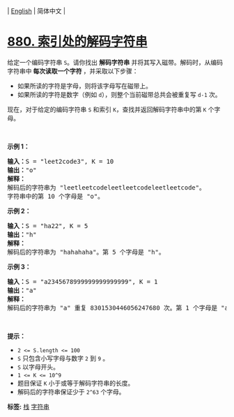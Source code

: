 | [English](README_EN.md) | 简体中文 |

# [880. 索引处的解码字符串](https://leetcode-cn.com/problems/decoded-string-at-index)
<p>给定一个编码字符串 <code>S</code>。请你找出<em> </em><strong>解码字符串</strong> 并将其写入磁带。解码时，从编码字符串中<strong> 每次读取一个字符 </strong>，并采取以下步骤：</p>

<ul>
	<li>如果所读的字符是字母，则将该字母写在磁带上。</li>
	<li>如果所读的字符是数字（例如 <code>d</code>），则整个当前磁带总共会被重复写&nbsp;<code>d-1</code> 次。</li>
</ul>

<p>现在，对于给定的编码字符串 <code>S</code> 和索引 <code>K</code>，查找并返回解码字符串中的第&nbsp;<code>K</code>&nbsp;个字母。</p>

<p>&nbsp;</p>

<p><strong>示例 1：</strong></p>

<pre><strong>输入：</strong>S = &quot;leet2code3&quot;, K = 10
<strong>输出：</strong>&quot;o&quot;
<strong>解释：</strong>
解码后的字符串为 &quot;leetleetcodeleetleetcodeleetleetcode&quot;。
字符串中的第 10 个字母是 &quot;o&quot;。
</pre>

<p><strong>示例 2：</strong></p>

<pre><strong>输入：</strong>S = &quot;ha22&quot;, K = 5
<strong>输出：</strong>&quot;h&quot;
<strong>解释：</strong>
解码后的字符串为 &quot;hahahaha&quot;。第 5 个字母是 &quot;h&quot;。
</pre>

<p><strong>示例 3：</strong></p>

<pre><strong>输入：</strong>S = &quot;a2345678999999999999999&quot;, K = 1
<strong>输出：</strong>&quot;a&quot;
<strong>解释：</strong>
解码后的字符串为 &quot;a&quot; 重复 8301530446056247680 次。第 1 个字母是 &quot;a&quot;。
</pre>

<p>&nbsp;</p>

<p><strong>提示：</strong></p>

<ul>
	<li><code>2 &lt;= S.length &lt;= 100</code></li>
	<li><code>S</code>&nbsp;只包含小写字母与数字 <code>2</code> 到 <code>9</code> 。</li>
	<li><code>S</code>&nbsp;以字母开头。</li>
	<li><code>1 &lt;= K &lt;= 10^9</code></li>
	<li>题目保证 <code>K</code> 小于或等于解码字符串的长度。</li>
	<li>解码后的字符串保证少于&nbsp;<code>2^63</code>&nbsp;个字母。</li>
</ul>

**标签:**  [栈](https://leetcode-cn.com/tag/stack) [字符串](https://leetcode-cn.com/tag/string) 